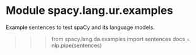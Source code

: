 Module spacy.lang.ur.examples
=============================
Example sentences to test spaCy and its language models.

>>> from spacy.lang.da.examples import sentences
>>> docs = nlp.pipe(sentences)